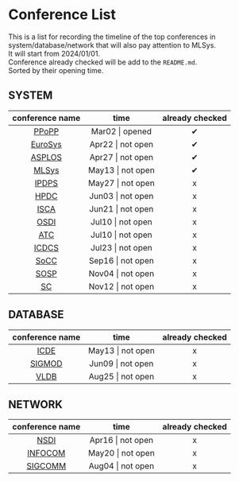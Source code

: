 # Conference List

This is a list for recording the timeline of the top conferences in system/database/network that will also pay attention to MLSys.  
It will start from 2024/01/01.  
Conference already checked will be add to the `README.md`.  
Sorted by their opening time.  

## SYSTEM

| conference name | time    | already checked |
| :-------------: | :----:  | :-------------: |
| [PPoPP](http://dblp.uni-trier.de/db/conf/ppopp/) | Mar02 &#124; opened | &#10004; |
| [EuroSys](https://dblp.uni-trier.de/db/conf/eurosys/index.html) | Apr22 &#124; not open | &#10004; |
| [ASPLOS](https://dl.acm.org/conference/asplos) | Apr27 &#124; not open | &#10004; |
| [MLSys](https://mlsys.org/) | May13 &#124; not open | &#10004; |
| [IPDPS](https://dblp.uni-trier.de/db/conf/ipps/index.html) | May27 &#124; not open | x |
| [HPDC](https://dblp.uni-trier.de/db/conf/hpdc/index.html) | Jun03 &#124; not open | x |
| [ISCA](https://iscaconf.org/isca2025) | Jun21 &#124; not open | x |
| [OSDI](https://dblp.uni-trier.de/db/conf/osdi/index.html) | Jul10 &#124; not open | x |
| [ATC](https://dblp.uni-trier.de/db/conf/usenix/index.html) | Jul10 &#124; not open | x |
| [ICDCS](https://dblp.uni-trier.de/db/conf/icdcs/index.html) | Jul23 &#124; not open | x |
| [SoCC](https://dblp.uni-trier.de/db/conf/cloud/index.html) | Sep16 &#124; not open | x |
| [SOSP](https://dblp.uni-trier.de/db/conf/sosp/index.html) | Nov04 &#124; not open | x |
| [SC](http://dblp.uni-trier.de/db/conf/sc/) | Nov12 &#124; not open | x |

## DATABASE

| conference name | time    | already checked |
| :-------------: | :----:  | :-------------: |
| [ICDE](https://dblp.uni-trier.de/db/conf/icde/index.html) | May13 &#124; not open | x |
| [SIGMOD](https://dblp.uni-trier.de/db/conf/sigmod/index.html) | Jun09 &#124; not open | x |
| [VLDB](https://dl.acm.org/loi/pvldb/group/d2020.y2023) | Aug25 &#124; not open | x |

## NETWORK

| conference name | time    | already checked |
| :-------------: | :----:  | :-------------: |
| [NSDI](https://www.usenix.org/conference/nsdi24/technical-sessions) | Apr16 &#124; not open | x |
| [INFOCOM](https://infocom2024.ieee-infocom.org/program/accepted-paper-list-main-conference) | May20 &#124; not open | x |
| [SIGCOMM](https://dblp.uni-trier.de/db/conf/sigcomm/index.html) | Aug04 &#124; not open | x |
